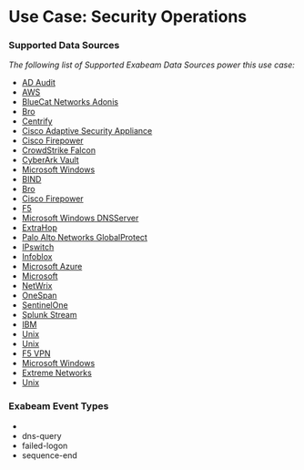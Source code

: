 Use Case: Security Operations
=============================

### Supported Data Sources

_The following list of Supported Exabeam Data Sources power this use case:_

* [AD Audit](../DataSources/datasource_ad_audit_ad_audit.md)
* [AWS](../DataSources/datasource_aws_bastion_aws.md)
* [BlueCat Networks Adonis](../DataSources/datasource_bluecat_networks_adonis_bluecat_networks_adonis.md)
* [Bro](../DataSources/datasource_bro_bro.md)
* [Centrify](../DataSources/datasource_centrify_centrify.md)
* [Cisco Adaptive Security Appliance](../DataSources/datasource_cisco_adaptive_security_appliance_cisco_adaptive_security_appliance.md)
* [Cisco Firepower](../DataSources/datasource_cisco_firepower_cisco_firepower.md)
* [CrowdStrike Falcon](../DataSources/datasource_crowdstrike_falcon_crowdstrike_falcon.md)
* [CyberArk Vault](../DataSources/datasource_cyberark_vault_cyberark_vault.md)
* [Microsoft Windows](../DataSources/datasource_dc_microsoft_windows.md)
* [BIND](../DataSources/datasource_dns_bind.md)
* [Bro](../DataSources/datasource_dns_bro.md)
* [Cisco Firepower](../DataSources/datasource_dns_cisco_firepower.md)
* [F5](../DataSources/datasource_dns_f5.md)
* [Microsoft Windows DNSServer](../DataSources/datasource_dns_microsoft_windows_dnsserver.md)
* [ExtraHop](../DataSources/datasource_extrahop_extrahop.md)
* [Palo Alto Networks GlobalProtect](../DataSources/datasource_globalprotect_portal_palo_alto_networks_globalprotect.md)
* [IPswitch](../DataSources/datasource_ipswitch_moveit_dmz_ipswitch.md)
* [Infoblox](../DataSources/datasource_infoblox_infoblox.md)
* [Microsoft Azure](../DataSources/datasource_microsoft_azure_microsoft_azure.md)
* [Microsoft](../DataSources/datasource_microsoft_windows_microsoft.md)
* [NetWrix](../DataSources/datasource_netwrix_netwrix.md)
* [OneSpan](../DataSources/datasource_onespan_onespan.md)
* [SentinelOne](../DataSources/datasource_sentinelone_sentinelone.md)
* [Splunk Stream](../DataSources/datasource_splunk_stream_splunk_stream.md)
* [IBM](../DataSources/datasource_sterling_ibm.md)
* [Unix](../DataSources/datasource_unix_unix.md)
* [Unix](../DataSources/datasource_unix_unix.md)
* [F5 VPN](../DataSources/datasource_vpn_f5_vpn.md)
* [Microsoft Windows](../DataSources/datasource_windows_microsoft_windows.md)
* [Extreme Networks](../DataSources/datasource_zebra_wireless_lan_management_extreme_networks.md)
* [Unix](../DataSources/datasource_krb5kdc_unix.md)


### Exabeam Event Types

- 
- dns-query
- failed-logon
- sequence-end
